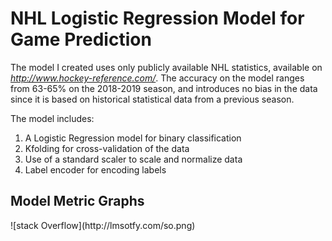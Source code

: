 <h1>NHL Logistic Regression Model for Game Prediction</h1>

The model I created uses only publicly available NHL statistics, available on *http://www.hockey-reference.com/*.
The accuracy on the model ranges from 63-65% on the 2018-2019 season, and introduces no bias in the data since it is based on
historical statistical data from a previous season. 

The model includes:
1. A Logistic Regression model for binary classification
1. Kfolding for cross-validation of the data
1. Use of a standard scaler to scale and normalize data
1. Label encoder for encoding labels

<h2>Model Metric Graphs</h2>
![stack Overflow](http://lmsotfy.com/so.png)

